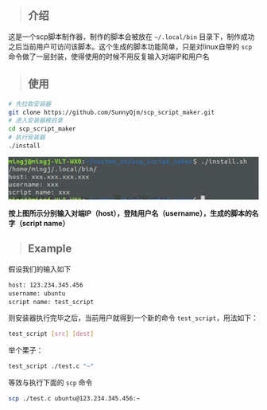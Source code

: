 > ## 介绍

这是一个scp脚本制作器，制作的脚本会被放在 `~/.local/bin` 目录下，制作成功之后当前用户可访问该脚本。这个生成的脚本功能简单，只是对linux自带的 `scp` 命令做了一层封装，使得使用的时候不用反复输入对端IP和用户名

> ## 使用

``` bash
# 先拉取安装器
git clone https://github.com/SunnyQjm/scp_script_maker.git
# 进入安装器根目录
cd scp_script_maker
# 执行安装器
./install
```
![安装器运行界面](https://raw.githubusercontent.com/SunnyQjm/scp_script_maker/master/pic1.png)

**按上图所示分别输入对端IP（host），登陆用户名（username），生成的脚本的名字（script name）**

> ## Example

假设我们的输入如下
``` bash
host: 123.234.345.456
username: ubuntu
script name: test_script
```

则安装器执行完毕之后，当前用户就得到一个新的命令 `test_script`，用法如下：
``` bash
test_script [src] [dest]
```

举个栗子：
``` bash
test_script ./test.c "~"
```

等效与执行下面的 `scp` 命令
``` bash
scp ./test.c ubuntu@123.234.345.456:~
```
